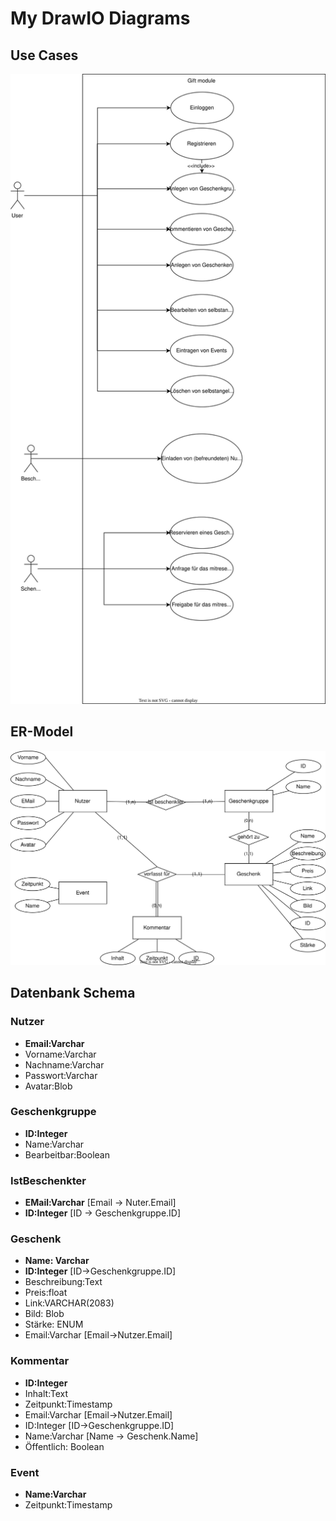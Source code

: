 # My DrawIO Diagrams
## Use Cases
![An UML Use Case Diagram of the Use Cases](svg_files/gifts_usecase.svg)
## ER-Model   
![An ER-Model of the Database](svg_files/gifts_er_model.svg) 
## Datenbank Schema
### Nutzer
- __Email:Varchar__
- Vorname:Varchar
- Nachname:Varchar
- Passwort:Varchar
- Avatar:Blob

### Geschenkgruppe
- __ID:Integer__
- Name:Varchar
- Bearbeitbar:Boolean

### IstBeschenkter
- __EMail:Varchar__ [Email -> Nuter.Email]
- __ID:Integer__ [ID -> Geschenkgruppe.ID]

### Geschenk
- __Name: Varchar__
- __ID:Integer__ [ID->Geschenkgruppe.ID]
- Beschreibung:Text
- Preis:float
- Link:VARCHAR(2083)
- Bild: Blob
- Stärke: ENUM
- Email:Varchar [Email->Nutzer.Email]

### Kommentar
- __ID:Integer__
- Inhalt:Text
- Zeitpunkt:Timestamp
- Email:Varchar [Email->Nutzer.Email]
- ID:Integer [ID->Geschenkgruppe.ID]
- Name:Varchar [Name -> Geschenk.Name]
- Öffentlich: Boolean

### Event
- __Name:Varchar__
- Zeitpunkt:Timestamp